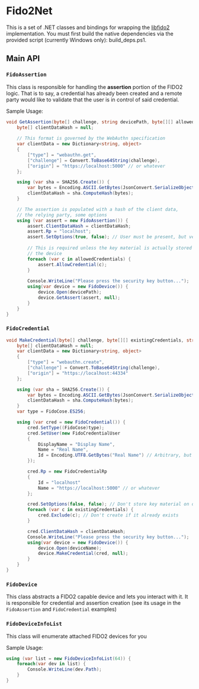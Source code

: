 # Fido2Net

This is a set of .NET classes and bindings for wrapping the [libfido2](https://github.com/Yubico/libfido2) implementation.  You must first build the native dependencies via the provided script (currently Windows only):  build_deps.ps1.

## Main API

### `FidoAssertion`

This class is responsible for handling the **assertion** portion of the FIDO2 logic.  That is to say, a credential has already been created and a remote party would like to validate that the user is in control of said credential.  

Sample Usage:
```c#
void GetAssertion(byte[] challenge, string devicePath, byte[][] allowedCredentials) {
    byte[] clientDataHash = null;
    
    // This format is governed by the WebAuthn specification
    var clientData = new Dictionary<string, object>
    {
        ["type"] = "webauthn.get",
        ["challenge"] = Convert.ToBase64String(challenge),
        ["origin"] = "https://localhost:5000" // or whatever
    };

    using (var sha = SHA256.Create()) {
        var bytes = Encoding.ASCII.GetBytes(JsonConvert.SerializeObject(clientData));
        clientDataHash = sha.ComputeHash(bytes);
    }

    // The assertion is populated with a hash of the client data,
    // the relying party, some options
    using (var assert = new FidoAssertion()) {
        assert.ClientDataHash = clientDataHash;
        assert.Rp = "localhost"; 
        assert.SetOptions(true, false); // User must be present, but verification skipped
        
        // This is required unless the key material is actually stored on
        // the device
        foreach (var c in allowedCredentials) {
            assert.AllowCredential(c);
        }
        
        Console.WriteLine("Please press the security key button...");
        using(var device = new FidoDevice()) { 
            device.Open(devicePath);
            device.GetAssert(assert, null);
        }
    }
}
```

### `FidoCredential`

```c#
void MakeCredential(byte[] challenge, byte[][] existingCredentials, string deviceName) {
    byte[] clientDataHash = null;
    var clientData = new Dictionary<string, object>
    {
        ["type"] = "webauthn.create",
        ["challenge"] = Convert.ToBase64String(challenge),
        ["origin"] = "https://localhost:44334"
    };

    using (var sha = SHA256.Create()) {
        var bytes = Encoding.ASCII.GetBytes(JsonConvert.SerializeObject(clientData));
        clientDataHash = sha.ComputeHash(bytes);
    }
    var type = FidoCose.ES256;

    using (var cred = new FidoCredential()) {
        cred.SetType((FidoCose)type);
        cred.SetUser(new FidoCredentialUser
        {
            DisplayName = "Display Name",
            Name = "Real Name",
            Id = Encoding.UTF8.GetBytes("Real Name") // Arbitrary, but must be bytes
        });

        cred.Rp = new FidoCredentialRp
        {
            Id = "localhost"
            Name = "https://localhost:5000" // or whatever
        };

        cred.SetOptions(false, false); // Don't store key material on device, and don't require verification
        foreach (var c in existingCredentials) {
            cred.Exclude(c); // Don't create if it already exists 
        }

        cred.ClientDataHash = clientDataHash;
        Console.WriteLine("Please press the security key button...");
        using(var device = new FidoDevice()) { 
            device.Open(deviceName);
            device.MakeCredential(cred, null);
        }
    }
}
```

### `FidoDevice`

This class abstracts a FIDO2 capable device and lets you interact with it.  It is responsible for credential and assertion creation (see its usage in the `FidoAssertion` and `FidoCredential` examples)

### `FidoDeviceInfoList`

This class will enumerate attached FIDO2 devices for you

Sample Usage:
```c#
using (var list = new FidoDeviceInfoList(64)) {
    foreach(var dev in list) {
        Console.WriteLine(dev.Path);
    }
}
```